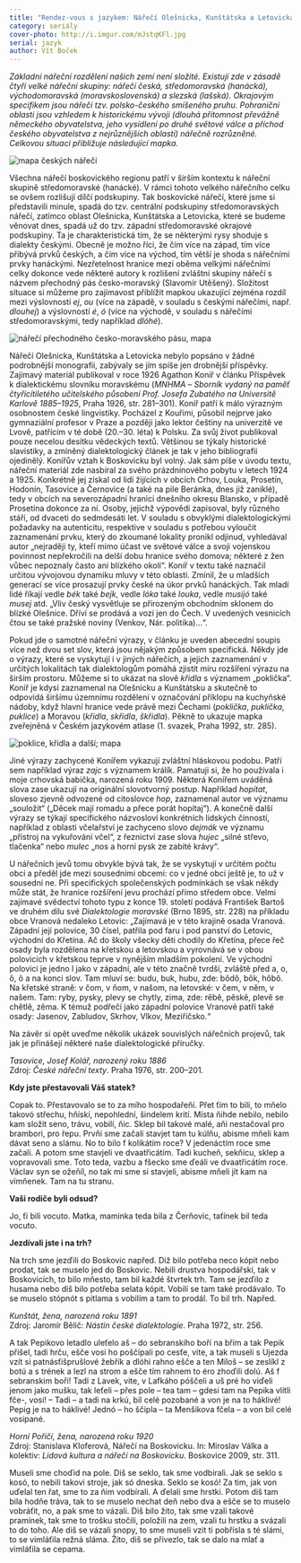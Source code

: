 ```yaml
---
title: "Rendez-vous s jazykem: Nářečí Olešnicka, Kunštátska a Letovicka"
category: seriály
cover-photo: http://i.imgur.com/mJstqKFl.jpg
serial: jazyk
author: Vít Boček
---
```


*Základní nářeční rozdělení našich zemí není složité. Existují zde v zásadě čtyři velké nářeční skupiny: nářečí česká, středomoravská (hanácká), východomoravská (moravskoslovenská) a slezská (lašská). Okrajovým specifikem jsou nářečí tzv. polsko-českého smíšeného pruhu. Pohraniční oblasti jsou vzhledem k historickému vývoji (dlouhá přítomnost převážně německého obyvatelstva, jeho vysídlení po druhé světové válce a příchod českého obyvatelstva z nejrůznějších oblastí) nářečně rozrůzněné. Celkovou situaci přibližuje následující mapka.*

<img src="http://i.imgur.com/TRExuKe.jpg" alt="mapa českých nářečí" class="img-responsive">

Všechna nářečí boskovického regionu patří v širším kontextu k nářeční skupině středomoravské (hanácké). V rámci tohoto velkého nářečního celku se ovšem rozlišují dílčí podskupiny. Tak boskovické nářečí, které jsme si představili minule, spadá do tzv. centrální podskupiny středomoravských nářečí, zatímco oblast Olešnicka, Kunštátska a Letovicka, které se budeme věnovat dnes, spadá už do tzv. západní středomoravské okrajové podskupiny. Ta je charakteristická tím, že se některými rysy shoduje s dialekty českými. Obecně je možno říci, že čím více na západ, tím více přibývá prvků českých, a čím více na východ, tím větší je shoda s nářečními prvky hanáckými. Nezřetelnost hranice mezi oběma velkými nářečními celky dokonce vede některé autory k rozlišení zvláštní skupiny nářečí s názvem přechodný pás česko-moravský (Slavomír Utěšený). Složitost situace si můžeme pro zajímavost přiblížit mapkou ukazující zejména rozdíl mezi výslovností *ej*, *ou* (více na západě, v souladu s českými nářečími, např. *dlouhej*) a výslovností *é*, *ó* (více na východě, v souladu s nářečími středomoravskými, tedy například *dlóhé*).
 
<img src="http://i.imgur.com/mJstqKF.jpg" alt="nářečí přechodného česko-moravského pásu, mapa" class="img-responsive">

Nářečí Olešnicka, Kunštátska a Letovicka nebylo popsáno v žádné podrobnější monografii, zabývaly se jím spíše jen drobnější příspěvky. Zajímavý materiál publikoval v roce 1926 Agathon Koníř v článku Příspěvek k dialektickému slovníku moravskému (*ΜΝΗΜΑ – Sborník vydaný na paměť čtyřicítiletého učitelského působení Prof. Josefa Zubatého na Universitě Karlově 1885–1925*, Praha 1926, str. 281–301). Koníř patří k málo výrazným osobnostem české lingvistiky. Pocházel z Kouřimi, působil nejprve jako gymnaziální profesor v Praze a později jako lektor češtiny na univerzitě ve Lvově, patřícím v té době (20.–30. léta) k Polsku. Za svůj život publikoval pouze necelou desítku vědeckých textů. Většinou se týkaly historické slavistiky, a zmíněný dialektologický článek je tak v jeho bibliografii ojedinělý. Konířův vztah k Boskovicku byl volný. Jak sám píše v úvodu textu, nářeční materiál zde nasbíral za svého prázdninového pobytu v letech 1924 a 1925. Konkrétně jej získal od lidí žijících v obcích Crhov, Louka, Prosetín, Hodonín, Tasovice a Černovice (a také na pile Beránka, dnes již zaniklé), tedy v obcích na severozápadní hranici dnešního okresu Blansko, v případě Prosetína dokonce za ní. Osoby, jejichž výpovědi zapisoval, byly různého stáří, od dvaceti do sedmdesáti let. V souladu s obvyklými dialektologickými požadavky na autenticitu, respektive v souladu s potřebou vyloučit zaznamenání prvku, který do zkoumané lokality pronikl odjinud, vyhledával autor „nejraději ty, kteří mimo účast ve světové válce a svoji vojenskou povinnost nepřekročili na delší dobu hranice svého domova; některé z žen vůbec nepoznaly často ani blízkého okolí“. Koníř v textu také naznačil určitou vývojovou dynamiku mluvy v této oblasti. Zmínil, že u mladších generací se více prosazují prvky české na úkor prvků hanáckých. Tak mladí lidé říkají vedle *bék* také *bejk*, vedle *lóka* také *louka*, vedle *musijó* také *musej* atd. „Vliv český vysvětluje se přirozeným obchodním sklonem do blízké Olešnice. Dříví se prodává a vozí jen do Čech. V uvedených vesnicích čtou se také pražské noviny (Venkov, Nár. politika)…“.

Pokud jde o samotné nářeční výrazy, v článku je uveden abecední soupis více než dvou set slov, která jsou nějakým způsobem specifická. Někdy jde o výrazy, které se vyskytují i v jiných nářečích, a jejich zaznamenání v určitých lokalitách tak dialektologům pomáhá zjistit míru rozšíření výrazu na širším prostoru. Můžeme si to ukázat na slově *křidla* s významem „poklička“. Koníř je kdysi zaznamenal na Olešnicku a Kunštátsku a skutečně to odpovídá širšímu územnímu rozdělení v označování příklopu na kuchyňské nádoby, když hlavní hranice vede právě mezi Čechami (*poklička*, *puklička*, *puklice*) a Moravou (*křidla*, *skřidla*, *škřidla*). Pěkně to ukazuje mapka zveřejněná v Českém jazykovém atlase (1. svazek, Praha 1992, str. 285).

<img src="http://i.imgur.com/WccmV1g.jpg" alt="poklice, křidla a další; mapa" class="img-responsive">

Jiné výrazy zachycené Konířem vykazují zvláštní hláskovou podobu. Patří sem například výraz *zajc* s významem králík. Pamatuji si, že ho používala i moje crhovská babička, narozená roku 1909. Některá Konířem uváděná slova zase ukazují na originální slovotvorný postup. Například *hopítat*, sloveso zjevně odvozené od citoslovce *hop*, zaznamenal autor ve významu „souložit“ („Děcek mají romadu a přece porát hopítaj“). A konečně další výrazy se týkají specifického názvosloví konkrétních lidských činností, například z oblasti včelařství je zachyceno slovo *dejmák* ve významu „přístroj na vykuřování včel“, z řeznictví zase slova *hujec* „silné střevo, tlačenka“ nebo *mulec* „nos a horní pysk ze zabité krávy“.

U nářečních jevů tomu obvykle bývá tak, že se vyskytují v určitém počtu obcí a předěl jde mezi sousedními obcemi: co v jedné obci ještě je, to už v sousední ne. Při specifických společenských podmínkách se však někdy může stát, že hranice rozšíření jevu prochází přímo středem obce. Velmi zajímavé svědectví tohoto typu z konce 19. století podává František Bartoš ve druhém dílu své *Dialektologie moravské* (Brno 1895, str. 228) na příkladu obce Vranová nedaleko Letovic: „Zajímavá je v této krajině osada Vranová. Západní její polovice, 30 čísel, patřila pod faru i pod panství do Letovic, východní do Křetína. Ač do školy všecky děti chodily do Křetína, přece řeč osady byla rozdělena na křetskou a letovskou a vyrovnává se v obou polovicích v křetskou teprve v nynějším mladším pokolení. Ve východní polovici je jedno l jako v západní, ale v této značně tvrdší, zvláště před a, o, ô, õ a na konci slov. Tam mluví se: budu, buk, hubu, zde: bôdô, bôk, hôbô. Na křetské straně: v čom, v ňom, v našom, na letovské: v čem, v něm, v našem. Tam: ryby, pysky, plevy se chytly, zima, zde: rêbê, pêskê, plevê se chêtlê, zêma. K témuž podřečí jako západní polovice Vranové patří také osady: Jasenov, Zabludov, Skrhov, Vlkov, Meziříčsko.“

Na závěr si opět uveďme několik ukázek souvislých nářečních projevů, tak jak je přinášejí některé naše dialektologické příručky.

*Tasovice, Josef Kolář, narozený roku 1886*  
Zdroj: *České nářeční texty*. Praha 1976, str. 200–201.

**Kdy jste přestavovali Váš statek?**

Copak to. Přestavovalo se to za mího hospodařeňí. Přet ťím to bili, to mňelo takovó střechu, hňískí, nepohlední, šindelem krití. Místa ňihde nebilo, nebilo kam složit seno, trávu, vobilí, ňic. Sklep bil takové malé, aňi nestačoval pro brambori, pro řepu. Prvňi sme začali stavjet tam tu kúlňu, abisme mňeli kam dávat seno a slámu. No to bilo f kolikátím roce? V jedenáctím roce sme začali. A potom sme stavjeli ve dvaatřicátím. Tadi kucheň, sekňicu, sklep a vopravovali sme. Toto teda, vazbu a fšecko sme ďeáli ve dvaatřicátím roce. Václav syn se ožeňíl, no tak mi sme si stavjeli, abisme mňeli jít kam na vímňenek. Tam na tu stranu.

**Vaši rodiče byli odsud?**

Jo, ťi bili vocuto. Matka, maminka teda bila z Čerňovic, taťínek bil teda vocuto.

**Jezdívali jste i na trh?**

Na trch sme jezďili do Boskovic napřed. Diž bilo potřeba neco kópit nebo prodat, tak se muselo jed do Boskovic. Nebili drustva hospodářski, tak v Boskovicích, to bilo mňesto, tam bil každé štvrtek trh. Tam se jezďilo z husama nebo diš bilo potřeba selata kópit. Vobilí se tam také prodávalo. To se muselo stópnót s pitlama s vobilím a tam to prodál. To bil trh. Napřed.

*Kunštát, žena, narozená roku 1891*  
Zdroj: Jaromír Bělič: *Nástin české dialektologie*. Praha 1972, str. 256.

A tak Pepikovo letadlo uleťelo aš – do sebranskiho boří na břím a tak Pepik přišel, tadi hrču, ešče vosi ho poščípali po cesťe, vite, a tak museli s Ujezda vzít si patnásťišprušlové žebřík a dlóhi rahno ešče a ten Miloš – se zeslíkl z botú a s trének a lezl na strom a ešče tím rahnem to éro zhoďili dolú. Aš f sebranskim boři! Tadi z Lavek, vite, v Lafkáho póščeli a uš pré ho viďeli jenom jako mušku, tak leťeli – přes pole – tea tam – gdesi tam na Pepika vlítli fče-, vosi! – Tadi – a tadi na krkú, bil celé pozobané a von je na to háklivé! Pepig je na to háklivé! Jednó – ho ščipla – ta Menšikova fčela – a von bil celé vosipané.

*Horní Poříčí, žena, narozená roku 1920*  
Zdroj: Stanislava Kloferová, Nářečí na Boskovicku. In: Miroslav Válka a kolektiv: *Lidová kultura a nářečí na Boskovicku*. Boskovice 2009, str. 311.

Museli sme choďid na pole. Diš se seklo, tak sme vodbirali. Jak se seklo s kosó, to nebili takovi stroje, jak só dneska. Seklo se kosó! Za tim, jak von uďelal ten řat, sme to za ňim vodbírali. A ďelali sme hrstki. Potom diš tam bila hodňe tráva, tak to se muselo nechat deň nebo dva a ešče se to muselo vobráťit, no, a pak sme to vázali. Diš bilo žito, tak sme vzali takové pramínek, tak sme to trošku stočili, položili na zem, vzali tu hrstku a svázali to do toho. Ale diš se vázali snopy, to sme museli vzit ti pobřísla s té slámi, to se vimláťila režná sláma. Žito, diš se přivezlo, tak se dalo na mlať a vimláťila se cepama.